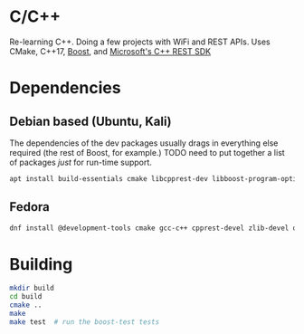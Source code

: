 # C/C\+\+
Re-learning C++. Doing a few projects with WiFi and REST APIs. Uses CMake, C\+\+17, [Boost](https://www.boost.org), and [Microsoft's C++ REST SDK](https://github.com/Microsoft/cpprestsdk)

# Dependencies
## Debian based (Ubuntu, Kali)
The dependencies of the dev packages usually drags in everything else required (the rest of Boost, for example.)  TODO need to put together a list of packages *just* for run-time support.
```sh
apt install build-essentials cmake libcpprest-dev libboost-program-options-dev libboost-test-dev
```
## Fedora
```sh
dnf install @development-tools cmake gcc-c++ cpprest-devel zlib-devel openssl-devel boost-devel 
```
# Building
```sh
mkdir build
cd build
cmake ..
make
make test  # run the boost-test tests
